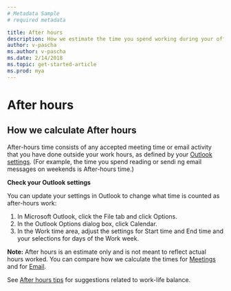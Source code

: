 ```yaml
---
# Metadata Sample
# required metadata

title: After hours
description: How we estimate the time you spend working during your official time off.
author: v-pascha
ms.author: v-pascha
ms.date: 2/14/2018
ms.topic: get-started-article
ms.prod: mya
---
```


# After hours 

## How we calculate After hours
After-hours time consists of any accepted meeting time or email activity that you have done outside your work hours, as defined by your [Outlook settings](https://outlook.office.com/owa/?path=/options/calendarappearance). (For example, the time you spend reading or sendi ng email messages on weekends is After-hours time.) 

**Check your Outlook settings**

You can update your settings in Outlook to change what time is counted as after-hours work:
1.	In Microsoft Outlook, click the File tab and click Options. 
2.	In the Outlook Options dialog box, click Calendar.
3.	In the Work time area, adjust the settings for Start time and End time and your selections for days of the Work week. 

**Note:** After hours is an estimate only and is not meant to reflect actual hours worked. You can compare how we calculate the times for [Meetings](MyA_DB_Meetings.md) and for [Email](MyA_DB_Emails.md). 

See [After hours tips](../../Overview/Tips.md#tips-for-after-hours) for suggestions related to work-life balance.
